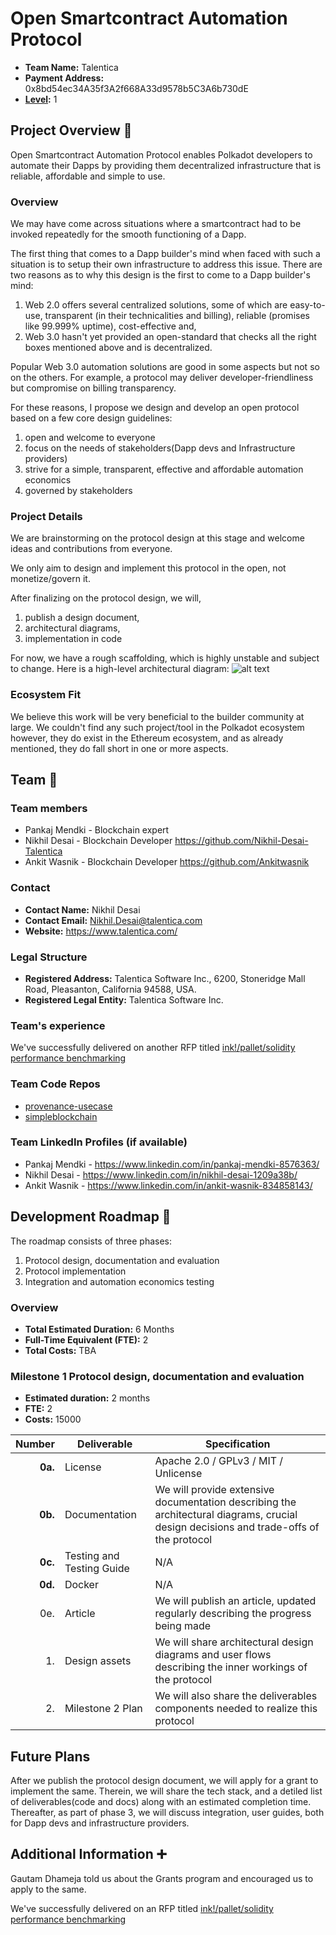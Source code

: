 # Open Smartcontract Automation Protocol

- **Team Name:** Talentica
- **Payment Address:** 0x8bd54ec34A35f3A2f668A33d9578b5C3A6b730dE
- **[Level](https://github.com/w3f/Grants-Program/tree/master#level_slider-levels):** 1

## Project Overview :page_facing_up:

Open Smartcontract Automation Protocol enables Polkadot developers to automate their Dapps by providing them decentralized infrastructure that is reliable, affordable and simple to use.

### Overview

We may have come across situations where a smartcontract had to be invoked repeatedly for the smooth functioning of a Dapp.

The first thing that comes to a Dapp builder's mind when faced with such a situation is to setup their own infrastructure to address this issue.
There are two reasons as to why this design is the first to come to a Dapp builder's mind:
  1. Web 2.0 offers several centralized solutions, some of which are easy-to-use, transparent (in their technicalities and billing), reliable (promises like 99.999% uptime), cost-effective and,
  2. Web 3.0 hasn't yet provided an open-standard that checks all the right boxes mentioned above and is decentralized.

Popular Web 3.0 automation solutions are good in some aspects but not so on the others.
For example, a protocol may deliver developer-friendliness but compromise on billing transparency.

For these reasons, I propose we design and develop an open protocol based on a few core design guidelines:
  1. open and welcome to everyone
  2. focus on the needs of stakeholders(Dapp devs and Infrastructure providers)
  3. strive for a simple, transparent, effective and affordable automation economics
  4. governed by stakeholders

### Project Details

We are brainstorming on the protocol design at this stage and welcome ideas and contributions from everyone.

We only aim to design and implement this protocol in the open, not monetize/govern it.

After finalizing on the protocol design, we will,
  1. publish a design document,
  2. architectural diagrams,
  3. implementation in code

For now, we have a rough scaffolding, which is highly unstable and subject to change.
Here is a high-level architectural diagram:
![alt text](/Users/nikhild/Downloads/Automation.png)

### Ecosystem Fit

We believe this work will be very beneficial to the builder community at large.
We couldn't find any such project/tool in the Polkadot ecosystem however,
they do exist in the Ethereum ecosystem, and as already mentioned, they do fall short in one or more aspects.

## Team :busts_in_silhouette:

### Team members

- Pankaj Mendki - Blockchain expert
- Nikhil Desai - Blockchain Developer https://github.com/Nikhil-Desai-Talentica
- Ankit Wasnik - Blockchain Developer https://github.com/Ankitwasnik

### Contact

- **Contact Name:** Nikhil Desai
- **Contact Email:** Nikhil.Desai@talentica.com
- **Website:** https://www.talentica.com/

### Legal Structure

- **Registered Address:** Talentica Software Inc., 6200, Stoneridge Mall Road, Pleasanton, California 94588, USA.
- **Registered Legal Entity:** Talentica Software Inc.

### Team's experience

We've successfully delivered on another RFP titled [ink!/pallet/solidity performance benchmarking](https://github.com/w3f/Grants-Program/blob/master/docs/RFPs/Under%20Development/implementation-benchmarking.md)

### Team Code Repos

- [provenance-usecase](https://github.com/TalenticaSoftware/provenance-usecase)
- [simpleblockchain](https://github.com/Talentica/simpleblockchain)

### Team LinkedIn Profiles (if available)

- Pankaj Mendki - https://www.linkedin.com/in/pankaj-mendki-8576363/
- Nikhil Desai - https://www.linkedin.com/in/nikhil-desai-1209a38b/
- Ankit Wasnik - https://www.linkedin.com/in/ankit-wasnik-834858143/

## Development Roadmap :nut_and_bolt:

The roadmap consists of three phases:
  1. Protocol design, documentation and evaluation
  2. Protocol implementation
  3. Integration and automation economics testing

### Overview

- **Total Estimated Duration:** 6 Months
- **Full-Time Equivalent (FTE):**  2
- **Total Costs:** TBA

### Milestone 1 Protocol design, documentation and evaluation

- **Estimated duration:** 2 months
- **FTE:**  2
- **Costs:**  15000

| Number | Deliverable | Specification |
| -----: | ----------- | ------------- |
| **0a.** | License | Apache 2.0 / GPLv3 / MIT / Unlicense |
| **0b.** | Documentation | We will provide extensive documentation describing the architectural diagrams, crucial design decisions and trade-offs of the protocol |
| **0c.** | Testing and Testing Guide | N/A |
| **0d.** | Docker | N/A |
| 0e. | Article | We will publish an article, updated regularly describing the progress being made |
| 1. | Design assets | We will share architectural design diagrams and user flows describing the inner workings of the protocol |
| 2. | Milestone 2 Plan | We will also share the deliverables components needed to realize this protocol |

## Future Plans

After we publish the protocol design document, we will apply for a grant to implement the same.
Therein, we will share the tech stack, and a detiled list of deliverables(code and docs) along with an estimated completion time.
Thereafter, as part of phase 3, we will discuss integration, user guides, both for Dapp devs and infrastructure providers.

## Additional Information :heavy_plus_sign:

Gautam Dhameja told us about the Grants program and encouraged us to apply to the same.

We've successfully delivered on an RFP titled [ink!/pallet/solidity performance benchmarking](https://github.com/w3f/Grant-Milestone-Delivery/commit/27d653ac65a35feb410a1d0ee805469321ab4120)
